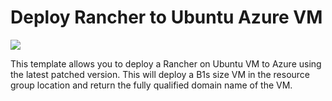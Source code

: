 # Deploy Rancher to Ubuntu Azure VM

<a href="https://portal.azure.com/#create/Microsoft.Template/uri/https%3A%2F%2Fraw.githubusercontent.com%2Fhebertsonm%2Francher2azure%2Fmaster%2FrancherTemplate.json" target="_blank">
    <img src="http://azuredeploy.net/deploybutton.png"/>
</a>

This template allows you to deploy a Rancher on Ubuntu VM to Azure using the latest patched version. This will deploy a B1s size VM in the resource group location and return the fully qualified domain name of the VM.
